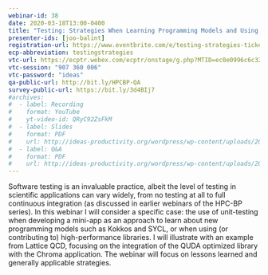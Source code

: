 ```yaml
---
webinar-id: 38
date: 2020-03-18T13:00-0400
title: "Testing: Strategies When Learning Programming Models and Using High-Performance Libraries"
presenter-ids: [joo-balint]
registration-url: https://www.eventbrite.com/e/testing-strategies-tickets-95526876459
ecp-abbreviation: testingstrategies
vtc-url: https://ecptr.webex.com/ecptr/onstage/g.php?MTID=ec0e0996c6c32b9e63ffe51f5f6a55842
vtc-session: "907 360 006"
vtc-password: "ideas"
qa-public-url: http://bit.ly/HPCBP-QA
survey-public-url: https://bit.ly/3d4BIj7
#archives:
#  - label: Recording
#    format: YouTube
#    yt-video-id: QRyC92ZsFkM
#  - label: Slides
#    format: PDF
#    url: http://ideas-productivity.org/wordpress/wp-content/uploads/2019/12/webinar035-softwarepolicies.pdf
#  - label: Q&A
#    format: PDF
#    url: http://ideas-productivity.org/wordpress/wp-content/uploads/2019/12/webinar035-softwarepolicies-qa.pdf
---
```

Software testing is an invaluable practice, albeit the level of testing in scientific applications can vary widely, from no testing at all to full continuous integration (as discussed in earlier webinars of the HPC-BP series). In this webinar I will consider a specific case: the use of unit-testing when developing a mini-app as an approach to learn about new programming models such as Kokkos and SYCL, or when using (or contributing to) high-performance libraries. I will illustrate with an example from Lattice QCD, focusing on the integration of the QUDA optimized library with the Chroma application. The webinar will focus on lessons learned and generally applicable strategies.
